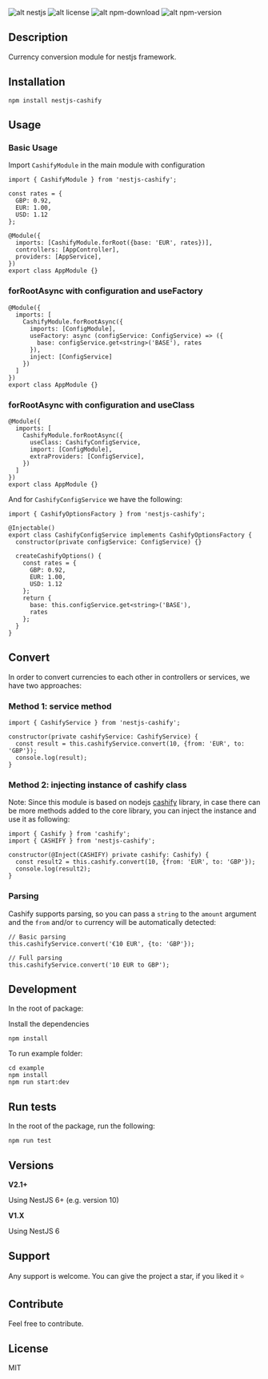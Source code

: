 ![alt nestjs](https://img.shields.io/badge/Powered%20by-nestjs-ea2845)
![alt license](https://img.shields.io/github/license/vahidvdn/nestjs-cashify)
![alt npm-download](https://img.shields.io/npm/dt/nestjs-cashify)
![alt npm-version](https://img.shields.io/npm/v/nestjs-cashify)


## Description

Currency conversion module for nestjs framework.

## Installation

```
npm install nestjs-cashify
```

## Usage

### Basic Usage

Import `CashifyModule` in the main module with configuration

```TS
import { CashifyModule } from 'nestjs-cashify';

const rates = {
  GBP: 0.92,
  EUR: 1.00,
  USD: 1.12
};

@Module({
  imports: [CashifyModule.forRoot({base: 'EUR', rates})],
  controllers: [AppController],
  providers: [AppService],
})
export class AppModule {}
```

### forRootAsync with configuration and useFactory

```TS
@Module({
  imports: [
    CashifyModule.forRootAsync({
      imports: [ConfigModule],
      useFactory: async (configService: ConfigService) => ({
        base: configService.get<string>('BASE'), rates
      }),
      inject: [ConfigService]
    })
  ]
})
export class AppModule {}
```

### forRootAsync with configuration and useClass

```TS
@Module({
  imports: [
    CashifyModule.forRootAsync({
      useClass: CashifyConfigService,
      import: [ConfigModule],
      extraProviders: [ConfigService],
    })
  ]
})
export class AppModule {}
```
And for `CashifyConfigService` we have the following:

```TS
import { CashifyOptionsFactory } from 'nestjs-cashify';

@Injectable()
export class CashifyConfigService implements CashifyOptionsFactory {
  constructor(private configService: ConfigService) {}

  createCashifyOptions() {
    const rates = {
      GBP: 0.92,
      EUR: 1.00,
      USD: 1.12
    };
    return {
      base: this.configService.get<string>('BASE'),
      rates
    };
  }
}
```

## Convert

In order to convert currencies to each other in controllers or services, we have two approaches:

### Method 1: service method

```TS
import { CashifyService } from 'nestjs-cashify';

constructor(private cashifyService: CashifyService) {
  const result = this.cashifyService.convert(10, {from: 'EUR', to: 'GBP'});
  console.log(result);
}
```

### Method 2: injecting instance of cashify class

Note: Since this module is based on nodejs [cashify](https://github.com/xxczaki/cashify) library, in case there can be more methods added to the core library, you can inject the instance and use it as following:

```TS
import { Cashify } from 'cashify';
import { CASHIFY } from 'nestjs-cashify';

constructor(@Inject(CASHIFY) private cashify: Cashify) {
  const result2 = this.cashify.convert(10, {from: 'EUR', to: 'GBP'});
  console.log(result2);
}
```

### Parsing

Cashify supports parsing, so you can pass a `string` to the `amount` argument and the `from` and/or `to` currency will be automatically detected:

```TS
// Basic parsing
this.cashifyService.convert('€10 EUR', {to: 'GBP'});

// Full parsing
this.cashifyService.convert('10 EUR to GBP');
```

## Development

In the root of package:

Install the dependencies

```
npm install
```

To run example folder:

```
cd example
npm install
npm run start:dev
```

## Run tests

In the root of the package, run the following:

```
npm run test
```

## Versions

**V2.1+**

Using NestJS 6+ (e.g. version 10)

**V1.X**

Using NestJS 6

## Support

Any support is welcome. You can give the project a star, if you liked it ⭐

## Contribute

Feel free to contribute.

## License

MIT
